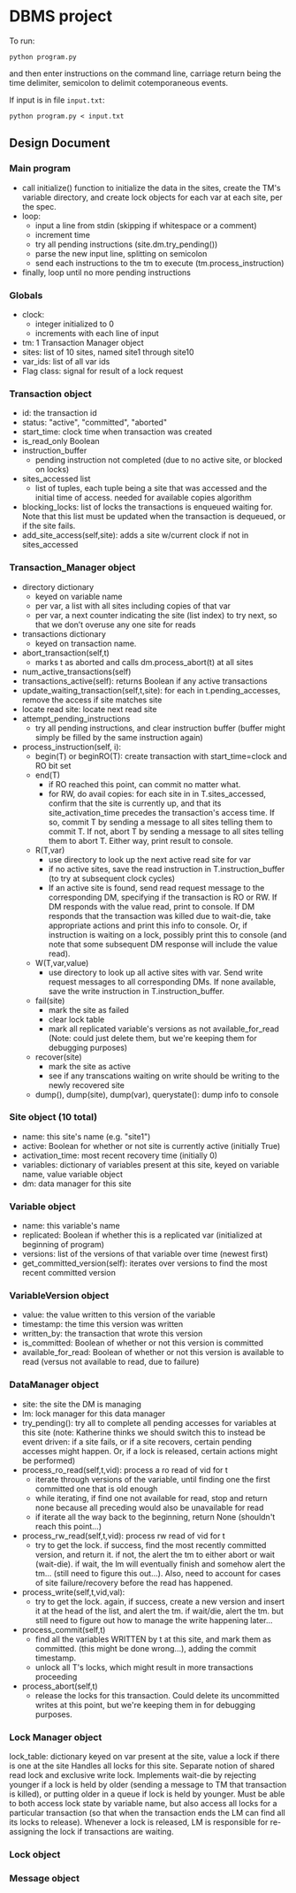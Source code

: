 DBMS project
============

To run:
```
python program.py
```
and then enter instructions on the command line,
carriage return being the time delimiter,
semicolon to delimit cotemporaneous events.

If input is in file `input.txt`:
```
python program.py < input.txt
```

## Design Document

### Main program
- call initialize() function to initialize the data in the sites, create the TM's variable directory, and create lock objects for each var at each site, per the spec.
- loop:
	* input a line from stdin (skipping if whitespace or a comment)
	* increment time
	* try all pending instructions (site.dm.try_pending())
	* parse the new input line, splitting on semicolon
	* send each instructions to the tm to execute (tm.process_instruction)
- finally, loop until no more pending instructions

### Globals
- clock:
	* integer initialized to 0
	* increments with each line of input
- tm: 1 Transaction Manager object
- sites: list of 10 sites, named site1 through site10
- var_ids: list of all var ids
- Flag class: signal for result of a lock request

### Transaction object
- id: the transaction id
- status: "active", "committed", "aborted"
- start_time: clock time when transaction was created
- is_read_only Boolean
- instruction_buffer
	* pending instruction not completed (due to no active site, or blocked on locks)
- sites_accessed list
	* list of tuples, each tuple being a site that was accessed and the initial time of access. needed for available copies algorithm
- blocking_locks: list of locks the transactions is enqueued waiting for. Note that this list must be updated when the transaction is dequeued, or if the site fails.
- add_site_access(self,site): adds a site w/current clock if not in sites_accessed

### Transaction\_Manager object
- directory dictionary
	* keyed on variable name
	* per var, a list with all sites including copies of that var
	* per var, a next counter indicating the site (list index) to try next, so that we don’t overuse any one site for reads
- transactions dictionary
	* keyed on transaction name.
- abort_transaction(self,t)
	* marks t as aborted and calls dm.process_abort(t) at all sites
- num_active_transactions(self)
- transactions_active(self): returns Boolean if any active transactions
- update_waiting_transaction(self,t,site): for each in t.pending_accesses, remove the access if site matches site
- locate read site: locate next read site
- attempt_pending_instructions
	* try all pending instructions, and clear instruction buffer (buffer might simply be filled by the same instruction again)
- process_instruction(self, i):
	* begin(T) or beginRO(T): create transaction with start_time=clock and RO bit set
	* end(T)
		+ if RO reached this point, can commit no matter what.  
		+ for RW, do avail copies: for each site in in T.sites_accessed, confirm that the site is currently up, and that its site_activation_time precedes the transaction's access time. If so, commit T by sending a message to all sites telling them to commit T. If not, abort T by sending a message to all sites telling them to abort T. Either way, print result to console.
	* R(T,var)
		+ use directory to look up the next active read site for var
		+ if no active sites, save the read instruction in T.instruction_buffer (to try at subsequent clock cycles)
		+ If an active site is found, send read request message to the corresponding DM, specifying if the transaction is RO or RW. If DM responds with the value read, print to console. If DM responds that the transaction was killed due to wait-die, take appropriate actions and print this info to console. Or, if instruction is waiting on a lock, possibly print this to console (and note that some subsequent DM response will include the value read).
	* W(T,var,value)
		+ use directory to look up all active sites with var. Send write request messages to all corresponding DMs. If none available, save the write instruction in T.instruction_buffer.
	* fail(site)
		+ mark the site as failed
		+ clear lock table
		+ mark all replicated variable's versions as not available_for_read (Note: could just delete them, but we're keeping them for debugging purposes)
	* recover(site)
		+ mark the site as active
		+ see if any transcations waiting on write should be writing to the newly recovered site 
	* dump(), dump(site), dump(var), querystate(): dump info to console

### Site object (10 total)
- name: this site's name (e.g. "site1")
- active: Boolean for whether or not site is currently active (initially True)
- activation_time: most recent recovery time (initially 0)
- variables: dictionary of variables present at this site, keyed on variable name, value variable object
- dm: data manager for this site

### Variable object
- name: this variable's name
- replicated: Boolean if whether this is a replicated var (initialized at beginning of program)
- versions: list of the versions of that variable over time (newest first)
- get_committed_version(self): iterates over versions to find the most recent committed version 

### VariableVersion object
- value: the value written to this version of the variable
- timestamp: the time this version was written
- written_by: the transaction that wrote this version
- is_committed: Boolean of whether or not this version is committed
- available_for_read: Boolean of whether or not this version is available to read (versus not available to read, due to failure)

### DataManager object
- site: the site the DM is managing 
- lm: lock manager for this data manager
- try_pending(): try all to complete all pending accesses for variables at this site (note: Katherine thinks we should switch this to instead be event driven: if a site fails, or if a site recovers, certain pending accesses might happen. Or, if a lock is released, certain actions might be performed)
- process_ro_read(self,t,vid): process a ro read of vid for t
	* iterate through versions of the variable, until finding one the first committed one that is old enough
	* while iterating, if find one not available for read, stop and return none because all preceding would also be unavailable for read
	* if iterate all the way back to the beginning, return None (shouldn't reach this point...)
- process_rw_read(self,t,vid): process rw read of vid for t
	* try to get the lock. if success, find the most recently committed version, and return it. if not, the alert the tm to either abort or wait (wait-die). if wait, the lm will eventually finish and somehow alert the tm... (still need to figure this out...). Also, need to account for cases of site failure/recovery before the read has happened.
- process_write(self,t,vid,val):
	* try to get the lock. again, if success, create a new version and insert it at the head of the list, and alert the tm. if wait/die, alert the tm. but still need to figure out how to manage the write happening later...
- process_commit(self,t)
	* find all the variables WRITTEN by t at this site, and mark them as committed. (this might be done wrong...), adding the commit timestamp.
	* unlock all T's locks, which might result in more transactions proceeding 
- process_abort(self,t)
	 * release the locks for this transaction. Could delete its uncommitted writes at this point, but we're keeping them in for debugging purposes.


### Lock Manager object
lock_table: dictionary keyed on var present at the site, value a lock if there is one at the site
Handles all locks for this site. Separate notion of shared read lock and exclusive write lock. Implements wait-die by rejecting younger if a lock is held by older (sending a message to TM that transaction is killed), or putting older in a queue if lock is held by younger. Must be able to both access lock state by variable name, but also access all locks for a particular transaction (so that when the transaction ends the LM can find all its locks to release). Whenever a lock is released, LM is responsible for re-assigning the lock if transactions are waiting.

### Lock object

### Message object
